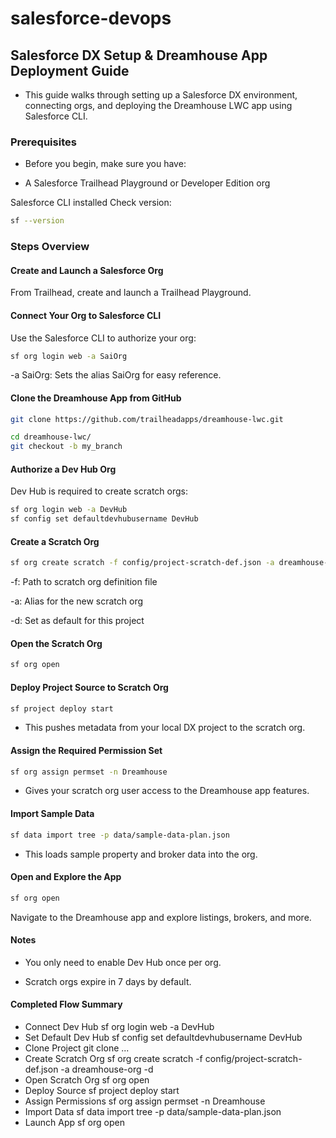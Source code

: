 # salesforce-devops
## Salesforce DX Setup & Dreamhouse App Deployment Guide

- This guide walks through setting up a Salesforce DX environment, connecting orgs, and deploying the Dreamhouse LWC app using Salesforce CLI.

### Prerequisites
- Before you begin, make sure you have:

- A Salesforce Trailhead Playground or Developer Edition org

Salesforce CLI installed
Check version:
```bash
sf --version
```

### Steps Overview
#### Create and Launch a Salesforce Org
From Trailhead, create and launch a Trailhead Playground.

#### Connect Your Org to Salesforce CLI
Use the Salesforce CLI to authorize your org:

```bash
sf org login web -a SaiOrg
```
-a SaiOrg: Sets the alias SaiOrg for easy reference.

#### Clone the Dreamhouse App from GitHub
```bash
git clone https://github.com/trailheadapps/dreamhouse-lwc.git

cd dreamhouse-lwc/
git checkout -b my_branch
```
#### Authorize a Dev Hub Org

Dev Hub is required to create scratch orgs:

```bash
sf org login web -a DevHub
sf config set defaultdevhubusername DevHub
```

#### Create a Scratch Org

```bash
sf org create scratch -f config/project-scratch-def.json -a dreamhouse-org -d
```
-f: Path to scratch org definition file

-a: Alias for the new scratch org

-d: Set as default for this project

#### Open the Scratch Org
```bash
sf org open
```
#### Deploy Project Source to Scratch Org
```bash
sf project deploy start
```
- This pushes metadata from your local DX project to the scratch org.

#### Assign the Required Permission Set
```bash
sf org assign permset -n Dreamhouse
```
- Gives your scratch org user access to the Dreamhouse app features.

#### Import Sample Data

```bash
sf data import tree -p data/sample-data-plan.json
```
- This loads sample property and broker data into the org.

#### Open and Explore the App
```bash
sf org open
```
Navigate to the Dreamhouse app and explore listings, brokers, and more.

#### Notes
- You only need to enable Dev Hub once per org.

- Scratch orgs expire in 7 days by default.


#### Completed Flow Summary

- Connect Dev Hub	sf org login web -a DevHub
- Set Default Dev Hub	sf config set defaultdevhubusername DevHub
- Clone Project	git clone ...
- Create Scratch Org	sf org create scratch -f config/project-scratch-def.json -a dreamhouse-org -d
- Open Scratch Org	sf org open
- Deploy Source	sf project deploy start
- Assign Permissions	sf org assign permset -n Dreamhouse
- Import Data	sf data import tree -p data/sample-data-plan.json
- Launch App	sf org open

